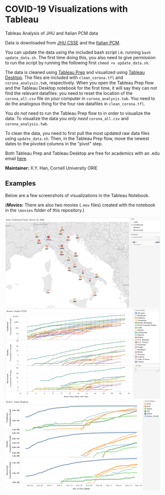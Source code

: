 # COVID-19 Visualizations with Tableau
Tableau Analysis of JHU and Italian PCM data

Data is downloaded from [JHU CSSE](https://github.com/CSSEGISandData/COVID-19) and the [Italian PCM](https://github.com/pcm-dpc/COVID-19?fbclid=IwAR3ZdlaE7ro2Jj712CpHeEdyYyQutUtAtzPNWH2PnALM-q0LDLtpLYzJcQk).

You can update the data using the included bash script i.e. running `bash update_data.sh`. The first time doing this, you also need to give permission to run the script by running the following first `chmod +x update_data.sh`.

The data is cleaned using [Tableau Prep](https://www.tableau.com/products/prep) and visualized using [Tableau Desktop](https://www.tableau.com/products/desktop). The files are included with `clean_corona.tfl` and `corona_analysis.twb`, respectively. When you open the Tableau Prep flow and the Tableau Desktop notebook for the first time, it will say they can not find the relevant datafiles: you need to reset the location of the `corona_all.csv` file on *your* computer in `corona_analysis.twb`. You need to do the analogous thing for the four raw datafiles in `clean_corona.tfl`. 

You *do not* need to run the Tableau Prep flow to in order to visualize the data: To visualize the data you *only need* `corona_all.csv` and `corona_analysis.twb`.

To clean the data, you need to first pull the most updated raw data files using `update_data.sh`. Then, in the Tableau Prep flow, move the newest dates to the pivoted columns in the "pivot" step.

Both Tableau Prep and Tableau Desktop are free for academics with an .edu email [here](https://www.tableau.com/academic/students).

**Maintainer:** X.Y. Han, Cornell University ORIE

## Examples
Below are a few screenshots of visualizations in the Tableau Notebook.

(***Movies:*** There are also two movies (`.mov` files) created with the notebook in the `\movies` folder of this repository.)

![](./pics/1.png)
![](./pics/2.png)
![](./pics/3.png)

